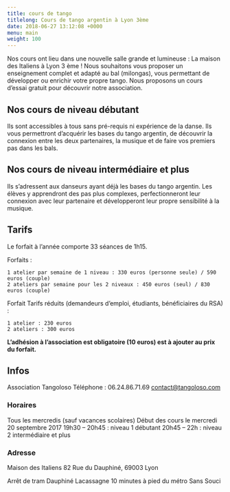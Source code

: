 ```yaml
---
title: cours de tango
titlelong: Cours de tango argentin à Lyon 3ème
date: 2018-06-27 13:12:08 +0000
menu: main
weight: 100
---
```


Nos cours ont lieu dans une nouvelle salle grande et lumineuse : La maison des Italiens à Lyon 3 ème !
Nous souhaitons vous proposer un enseignement complet et adapté au bal (milongas), vous permettant de développer ou enrichir votre propre tango.  Nous proposons un cours d’essai gratuit pour découvrir notre association.

## Nos cours de niveau débutant
Ils sont accessibles à tous sans pré-requis ni expérience de la danse. Ils vous permettront d’acquérir les bases du tango argentin, de découvrir la connexion entre les deux partenaires, la musique et de faire vos premiers pas dans les bals.

## Nos cours de niveau intermédiaire et plus
Ils s’adressent aux danseurs ayant déjà les bases du tango argentin. Les élèves y apprendront des pas plus complexes, perfectionneront leur connexion avec leur partenaire et développeront leur propre sensibilité à la musique.

## Tarifs

Le forfait à l’année comporte 33 séances de 1h15.

Forfaits :

    1 atelier par semaine de 1 niveau : 330 euros (personne seule) / 590 euros (couple)
    2 ateliers par semaine pour les 2 niveaux : 450 euros (seul) / 830 euros (couple)

Forfait Tarifs réduits (demandeurs d’emploi, étudiants, bénéficiaires du RSA) :

    1 atelier : 230 euros
    2 ateliers : 300 euros

**L’adhésion à l’association est obligatoire (10 euros) est à ajouter au prix du forfait.**


## Infos

Association Tangoloso
Téléphone : 06.24.86.71.69
contact@tangoloso.com

### Horaires
Tous les mercredis (sauf vacances scolaires)
Début des cours le mercredi 20 septembre 2017
19h30 – 20h45 : niveau 1 débutant
20h45 – 22h : niveau 2 intermédiaire et plus

### Adresse
Maison des Italiens
82 Rue du Dauphiné, 69003 Lyon 

Arrêt de tram Dauphiné Lacassagne
10 minutes à pied du métro Sans Souci